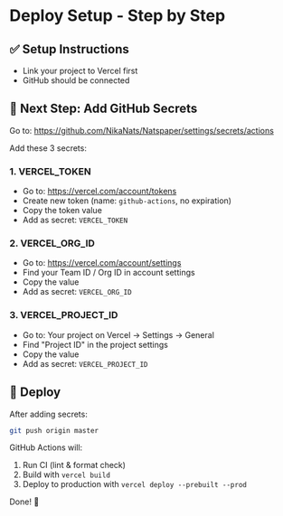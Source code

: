 # Deploy Setup - Step by Step

## ✅ Setup Instructions

- Link your project to Vercel first
- GitHub should be connected

## 🔧 Next Step: Add GitHub Secrets

Go to: https://github.com/NikaNats/Natspaper/settings/secrets/actions

Add these 3 secrets:

### 1. VERCEL_TOKEN
- Go to: https://vercel.com/account/tokens
- Create new token (name: `github-actions`, no expiration)
- Copy the token value
- Add as secret: `VERCEL_TOKEN`

### 2. VERCEL_ORG_ID
- Go to: https://vercel.com/account/settings
- Find your Team ID / Org ID in account settings
- Copy the value
- Add as secret: `VERCEL_ORG_ID`

### 3. VERCEL_PROJECT_ID
- Go to: Your project on Vercel → Settings → General
- Find "Project ID" in the project settings
- Copy the value
- Add as secret: `VERCEL_PROJECT_ID`

## 🚀 Deploy

After adding secrets:

```bash
git push origin master
```

GitHub Actions will:
1. Run CI (lint & format check)
2. Build with `vercel build`
3. Deploy to production with `vercel deploy --prebuilt --prod`

Done! 🎉
